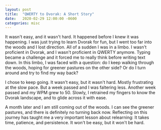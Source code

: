 ```yaml
---
layout: post
title:  "QWERTY to Dvorak: A Short Story"
date:   2020-02-29 12:00:00 -0600
categories: misc
---
```

It wasn't easy, and it wasn't hard. It happened before I knew it
was happening. I was just trying to learn Dvorak for fun, but I
went too far into the woods and I lost direction. All of a sudden
I was in a limbo. I wasn't proficient in Dvorak, and I wasn't
proficient in QWERTY anymore. Typing became a challenge and it
forced me to really think before writing text down. In this limbo,
I was faced with a question: do I keep walking through the woods,
hoping for greener pastures on the other side? Or do I turn around
and try to find my way back?

I chose to keep going. It wasn't easy, but it wasn't hard. Mostly
frustrating at the slow pace. But a week passed and I was faltering
less. Another week passed and my WPM grew to 50. Slowly, I retrained
my fingers to know the Dvorak landscape, and to glide across it
with ease.

A month later and I am still coming out of the woods. I can see the
greener pastures, and there is definitely no turning back now.
Reflecting on this journey has taught me a very important lesson
about relearning: It takes time, patience, and persistence. It won't
be easy, but it won't be hard.
